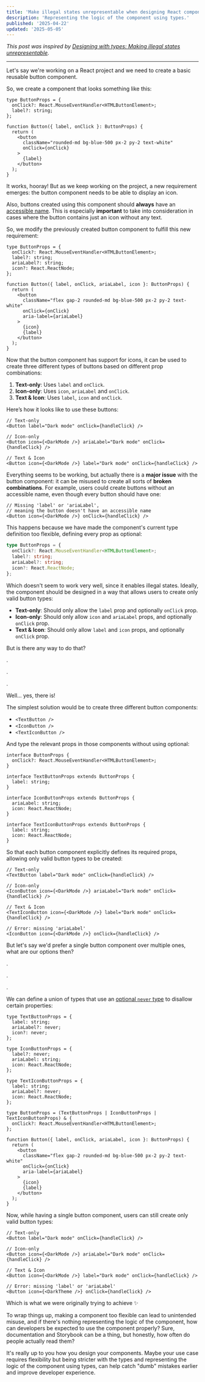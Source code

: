 ```yaml
---
title: 'Make illegal states unrepresentable when designing React components'
description: 'Representing the logic of the component using types.'
published: '2025-04-22'
updated: '2025-05-05'
---
```


_This post was inspired by [Designing with types: Making illegal states unrepresentable](https://fsharpforfunandprofit.com/posts/designing-with-types-making-illegal-states-unrepresentable/)._

---

Let's say we're working on a React project and we need to create a basic reusable button component.

So, we create a component that looks something like this:

```tsx
type ButtonProps = {
  onClick?: React.MouseEventHandler<HTMLButtonElement>;
  label?: string;
};

function Button({ label, onClick }: ButtonProps) {
  return (
    <button
      className="rounded-md bg-blue-500 px-2 py-2 text-white"
      onClick={onClick}
    >
      {label}
    </button>
  );
}
```

It works, hooray! But as we keep working on the project, a new requirement emerges: the button component needs to be able to display an icon.

Also, buttons created using this component should **always** have an [accessible name](https://developer.mozilla.org/en-US/docs/Glossary/Accessible_name). This is especially **important** to take into consideration in cases where the button contains just an icon without any text.

So, we modify the previously created button component to fulfill this new requirement:

```tsx
type ButtonProps = {
  onClick?: React.MouseEventHandler<HTMLButtonElement>;
  label?: string;
  ariaLabel?: string;
  icon?: React.ReactNode;
};

function Button({ label, onClick, ariaLabel, icon }: ButtonProps) {
  return (
    <button
      className="flex gap-2 rounded-md bg-blue-500 px-2 py-2 text-white"
      onClick={onClick}
      aria-label={ariaLabel}
    >
      {icon}
      {label}
    </button>
  );
}
```

Now that the button component has support for icons, it can be used to create three different types of buttons based on different prop combinations:

1. **Text-only**: Uses `label` and `onClick`.
2. **Icon-only**: Uses `icon`, `ariaLabel` and `onClick`.
3. **Text & Icon**: Uses `label`, `icon` and `onClick`.

Here’s how it looks like to use these buttons:

```tsx
// Text-only
<Button label="Dark mode" onClick={handleClick} />

// Icon-only
<Button icon={<DarkMode />} ariaLabel="Dark mode" onClick={handleClick} />

// Text & Icon
<Button icon={<DarkMode />} label="Dark mode" onClick={handleClick} />
```

Everything seems to be working, but actually there is a **major issue** with the button component: it can be misused to create all sorts of **broken combinations**. For example, users could create buttons without an accessible name, even though every button should have one:

```tsx
// Missing 'label' or 'ariaLabel',
// meaning the button doesn't have an accessible name
<Button icon={<DarkMode />} onClick={handleClick} />
```

This happens because we have made the component's current type definition too flexible, defining every prop as optional:

```ts
type ButtonProps = {
  onClick?: React.MouseEventHandler<HTMLButtonElement>;
  label?: string;
  ariaLabel?: string;
  icon?: React.ReactNode;
};
```

Which doesn't seem to work very well, since it enables illegal states. Ideally, the component should be designed in a way that allows users to create only valid button types:

- **Text-only**: Should only allow the `label` prop and optionally `onClick` prop.
- **Icon-only**: Should only allow `icon` and `ariaLabel` props, and optionally `onClick` prop.
- **Text & Icon**: Should only allow `label` and `icon` props, and optionally `onClick` prop.

But is there any way to do that?

.

.

.

Well... yes, there is!

The simplest solution would be to create three different button components:

- `<TextButton />`
- `<IconButton />`
- `<TextIconButton />`

And type the relevant props in those components without using optional:

```tsx
interface ButtonProps {
  onClick?: React.MouseEventHandler<HTMLButtonElement>;
}

interface TextButtonProps extends ButtonProps {
  label: string;
}

interface IconButtonProps extends ButtonProps {
  ariaLabel: string;
  icon: React.ReactNode;
}

interface TextIconButtonProps extends ButtonProps {
  label: string;
  icon: React.ReactNode;
}
```

So that each button component explicitly defines its required props, allowing only valid button types to be created:

```tsx
// Text-only
<TextButton label="Dark mode" onClick={handleClick} />

// Icon-only
<IconButton icon={<DarkMode />} ariaLabel="Dark mode" onClick={handleClick} />

// Text & Icon
<TextIconButton icon={<DarkMode />} label="Dark mode" onClick={handleClick} />

// Error: missing 'ariaLabel'
<IconButton icon={<DarkMode />} onClick={handleClick} />
```

But let's say we'd prefer a single button component over multiple ones, what are our options then?

.

.

.

We can define a union of types that use an [optional `never` type](https://effectivetypescript.com/2021/11/11/optional-never/) to disallow certain properties:

```tsx {3, 4, 8, 15, 19-21}
type TextButtonProps = {
  label: string;
  ariaLabel?: never;
  icon?: never;
};

type IconButtonProps = {
  label?: never;
  ariaLabel: string;
  icon: React.ReactNode;
};

type TextIconButtonProps = {
  label: string;
  ariaLabel?: never;
  icon: React.ReactNode;
};

type ButtonProps = (TextButtonProps | IconButtonProps | TextIconButtonProps) & {
  onClick?: React.MouseEventHandler<HTMLButtonElement>;
};

function Button({ label, onClick, ariaLabel, icon }: ButtonProps) {
  return (
    <button
      className="flex gap-2 rounded-md bg-blue-500 px-2 py-2 text-white"
      onClick={onClick}
      aria-label={ariaLabel}
    >
      {icon}
      {label}
    </button>
  );
}
```

Now, while having a single button component, users can still create only valid button types:

```tsx
// Text-only
<Button label="Dark mode" onClick={handleClick} />

// Icon-only
<Button icon={<DarkMode />} ariaLabel="Dark mode" onClick={handleClick} />

// Text & Icon
<Button icon={<DarkMode />} label="Dark mode" onClick={handleClick} />

// Error: missing 'label' or 'ariaLabel'
<Button icon={<DarkTheme />} onClick={handleClick} />
```

Which is what we were originally trying to achieve ✨

To wrap things up, making a component too flexible can lead to unintended misuse, and if there's nothing representing the logic of the component, how can developers be expected to use the component properly? Sure, documentation and Storybook can be a thing, but honestly, how often do people actually read them?

It's really up to you how you design your components. Maybe your use case requires flexibility but being stricter with the types and representing the logic of the component using types, can help catch "dumb" mistakes earlier and improve developer experience.
